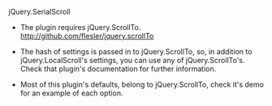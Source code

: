 jQuery.SerialScroll

* The plugin requires jQuery.ScrollTo. http://github.com/flesler/jquery.scrollTo

* The hash of settings is passed in to jQuery.ScrollTo, so, in addition to jQuery.LocalScroll's settings, you can use any of jQuery.ScrollTo's. Check that plugin's documentation for further information.

* Most of this plugin's defaults, belong to jQuery.ScrollTo, check it's demo for an example of each option.